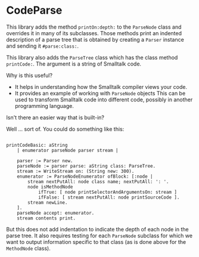 # CodeParse

This library adds the method `printOn:depth:` to the `ParseNode` class
and overrides it in many of its subclasses.
Those methods print an indented description of a parse tree
that is obtained by creating a `Parser` instance and sending it `#parse:class:`.

This library also adds the `ParseTree` class which has the class method `printCode:`.
The argument is a string of Smalltalk code.

Why is this useful?

- It helps in understanding how the Smalltalk compiler views your code.
- It provides an example of working with `ParseNode` objects
  This can be used to transform Smalltalk code into different code,
  possibly in another programming language.

Isn't there an easier way that is built-in?

Well ... sort of. You could do something like this:

```smalltalk

printCodeBasic: aString
	| enumerator parseNode parser stream |

	parser := Parser new.
	parseNode := parser parse: aString class: ParseTree.
	stream := WriteStream on: (String new: 300).
	enumerator := ParseNodeEnumerator ofBlock: [:node |
		stream nextPutAll: node class name; nextPutAll: ': '.
		node isMethodNode
			ifTrue: [ node printSelectorAndArgumentsOn: stream ]
			ifFalse: [ stream nextPutAll: node printSourceCode ].
		stream newLine.
	].
	parseNode accept: enumerator.
	stream contents print.
```

But this does not add indentation to indicate the depth of each node in the parse tree.
It also requires testing for each `ParseNode` subclass
for which we want to output information specific to that class
(as is done above for the `MethodNode` class).
